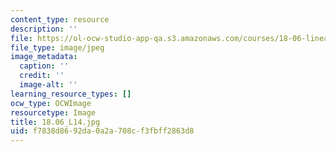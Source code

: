 ```yaml
---
content_type: resource
description: ''
file: https://ol-ocw-studio-app-qa.s3.amazonaws.com/courses/18-06-linear-algebra-spring-2010/f7838d8692da0a2a708cf3fbff2863d8_18.06_L14.jpg
file_type: image/jpeg
image_metadata:
  caption: ''
  credit: ''
  image-alt: ''
learning_resource_types: []
ocw_type: OCWImage
resourcetype: Image
title: 18.06_L14.jpg
uid: f7838d86-92da-0a2a-708c-f3fbff2863d8
---
```

